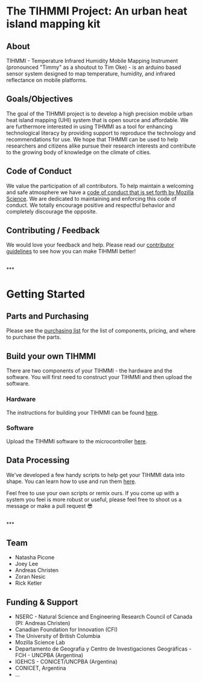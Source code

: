 # The TIHMMI Project: An urban heat island mapping kit


<!-- START doctoc generated TOC please keep comment here to allow auto update -->
<!-- DON'T EDIT THIS SECTION, INSTEAD RE-RUN doctoc TO UPDATE -->

## About

TIHMMI - Temperature Infrared Humidity Mobile Mapping Instrument (pronounced "Timmy" as a shoutout to Tim Oke) - is an arduino based sensor system designed to map temperature, humidity, and infrared reflectance on mobile platforms. 

## Goals/Objectives

The goal of the TIHMMI project is to develop a high precision mobile urban heat island mapping (UHI) system that is open source and affordable. We are furthermore interested in using TIHMMI as a tool for enhancing technological literacy by providing support to reproduce the technology and recommendations for use. We hope that TIHMMI can be used to help researchers and citizens alike pursue their research interests and contribute to the growing body of knowledge on the climate of cities.


## Code of Conduct
We value the participation of all contributors. To help maintain a welcoming and safe atmosphere we have a [code of conduct that is set forth by Mozilla Science](https://mozillascience.org/code-of-conduct). We are dedicated to maintaining and enforcing this code of conduct. We totally encourage positive and respectful behavior and completely discourage the opposite. 


## Contributing / Feedback

We would love your feedback and help. Please read our [contributor guidelines](CONTRIBUTING.MD) to see how you can make TIHMMI better! 


<br>
*** 
<br>

# Getting Started

## Parts and Purchasing

Please see the [purchasing list](purchasing.md) for the list of components, pricing, and where to purchase the parts. 

## Build your own TIHMMI
There are two components of your TIHMMI - the hardware and the software. You will first need to construct your TIHMMI and then upload the software. 

### Hardware

The instructions for building your TIHMMI can be found [here]().

### Software

Upload the TIHMMI software to the microcontroller [here]().

## Data Processing

We've developed a few handy scripts to help get your TIHMMI data into shape. You can learn how to use and run them [here](). 

Feel free to use your own scripts or remix ours. If you come up with a system you feel is more robust or useful, please feel free to shoot us a message or make a pull request 😎


<br>
***
<br>

## Team

* Natasha Picone
* Joey Lee
* Andreas Christen
* Zoran Nesic
* Rick Ketler

## Funding & Support

* NSERC - Natural Science and Engineering Research Council of Canada (PI: Andreas Christen)
* Canadian Foundation for Innovation (CFI)
* The University of British Columbia
* Mozilla Science Lab
* Departamento de Geografia y Centro de Investigaciones Geográficas - FCH - UNCPBA (Argentina)
* IGEHCS - CONICET/UNCPBA (Argentina)
* CONICET, Argentina
* ...
